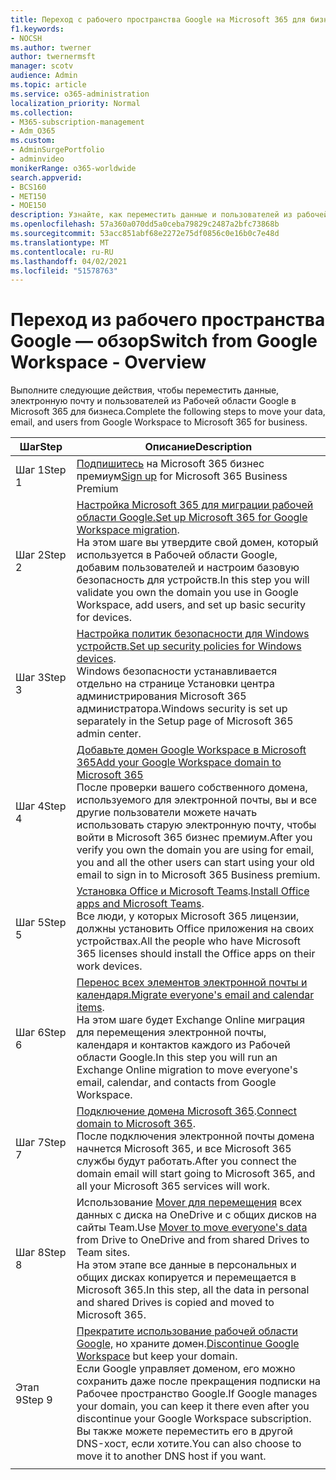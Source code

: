 ```yaml
---
title: Переход с рабочего пространства Google на Microsoft 365 для бизнеса
f1.keywords:
- NOCSH
ms.author: twerner
author: twernermsft
manager: scotv
audience: Admin
ms.topic: article
ms.service: o365-administration
localization_priority: Normal
ms.collection:
- M365-subscription-management
- Adm_O365
ms.custom:
- AdminSurgePortfolio
- adminvideo
monikerRange: o365-worldwide
search.appverid:
- BCS160
- MET150
- MOE150
description: Узнайте, как переместить данные и пользователей из рабочей области Google в Microsoft 365 для бизнеса.
ms.openlocfilehash: 57a360a070dd5a0ceba79829c2487a2bfc73868b
ms.sourcegitcommit: 53acc851abf68e2272e75df0856c0e16b0c7e48d
ms.translationtype: MT
ms.contentlocale: ru-RU
ms.lasthandoff: 04/02/2021
ms.locfileid: "51578763"
---
```

# <a name="switch-from-google-workspace---overview"></a><span data-ttu-id="f9d07-103">Переход из рабочего пространства Google — обзор</span><span class="sxs-lookup"><span data-stu-id="f9d07-103">Switch from Google Workspace - Overview</span></span>

<span data-ttu-id="f9d07-104">Выполните следующие действия, чтобы переместить данные, электронную почту и пользователей из Рабочей области Google в Microsoft 365 для бизнеса.</span><span class="sxs-lookup"><span data-stu-id="f9d07-104">Complete the following steps to move your data, email, and users from Google Workspace to Microsoft 365 for business.</span></span>


| <span data-ttu-id="f9d07-105">Шаг</span><span class="sxs-lookup"><span data-stu-id="f9d07-105">Step</span></span>  |<span data-ttu-id="f9d07-106">Описание</span><span class="sxs-lookup"><span data-stu-id="f9d07-106">Description</span></span>  |
|---------|---------|
|<span data-ttu-id="f9d07-107">Шаг 1</span><span class="sxs-lookup"><span data-stu-id="f9d07-107">Step 1</span></span> |  <span data-ttu-id="f9d07-108">[Подпишитесь](../sign-up.md) на Microsoft 365 бизнес премиум</span><span class="sxs-lookup"><span data-stu-id="f9d07-108">[Sign up](../sign-up.md) for Microsoft 365 Business Premium</span></span>       |
|<span data-ttu-id="f9d07-109">Шаг 2</span><span class="sxs-lookup"><span data-stu-id="f9d07-109">Step 2</span></span> |   <span data-ttu-id="f9d07-110">[Настройка Microsoft 365 для миграции рабочей области Google.](set-up-microsoft-365-forgoogle.md)</span><span class="sxs-lookup"><span data-stu-id="f9d07-110">[Set up Microsoft 365 for Google Workspace migration](set-up-microsoft-365-forgoogle.md).</span></span> </br> <span data-ttu-id="f9d07-111">На этом шаге вы утвердите свой домен, который используется в Рабочей области Google, добавим пользователей и настроим базовую безопасность для устройств.</span><span class="sxs-lookup"><span data-stu-id="f9d07-111">In this step you will validate you own the domain you use in Google Workspace, add users, and set up basic security for devices.</span></span> |
|<span data-ttu-id="f9d07-112">Шаг 3</span><span class="sxs-lookup"><span data-stu-id="f9d07-112">Step 3</span></span> | <span data-ttu-id="f9d07-113">[Настройка политик безопасности для Windows устройств.](../secure-win10-pcs.md)</span><span class="sxs-lookup"><span data-stu-id="f9d07-113">[Set up security policies for Windows devices](../secure-win10-pcs.md).</span></span></br> <span data-ttu-id="f9d07-114">Windows безопасности устанавливается отдельно на странице Установки центра администрирования Microsoft 365 администратора.</span><span class="sxs-lookup"><span data-stu-id="f9d07-114">Windows security is set up separately in the Setup page of Microsoft 365 admin center.</span></span> |
|<span data-ttu-id="f9d07-115">Шаг 4</span><span class="sxs-lookup"><span data-stu-id="f9d07-115">Step 4</span></span>|[<span data-ttu-id="f9d07-116">Добавьте домен Google Workspace в Microsoft 365</span><span class="sxs-lookup"><span data-stu-id="f9d07-116">Add your Google Workspace domain to Microsoft 365</span></span>](add-google-domain.md) </br> <span data-ttu-id="f9d07-117">После проверки вашего собственного домена, используемого для электронной почты, вы и все другие пользователи можете начать использовать старую электронную почту, чтобы войти в Microsoft 365 бизнес премиум.</span><span class="sxs-lookup"><span data-stu-id="f9d07-117">After you verify you own the domain you are using for email, you and all the other users can start using your old email to sign in to Microsoft 365 Business premium.</span></span> |
|<span data-ttu-id="f9d07-118">Шаг 5</span><span class="sxs-lookup"><span data-stu-id="f9d07-118">Step 5</span></span> | <span data-ttu-id="f9d07-119">[Установка Office и Microsoft Teams](../install-office.md).</span><span class="sxs-lookup"><span data-stu-id="f9d07-119">[Install Office apps and Microsoft Teams](../install-office.md).</span></span></br> <span data-ttu-id="f9d07-120">Все люди, у которых Microsoft 365 лицензии, должны установить Office приложения на своих устройствах.</span><span class="sxs-lookup"><span data-stu-id="f9d07-120">All the people who have Microsoft 365 licenses should install the Office apps on their work devices.</span></span>|
|<span data-ttu-id="f9d07-121">Шаг 6</span><span class="sxs-lookup"><span data-stu-id="f9d07-121">Step 6</span></span> | <span data-ttu-id="f9d07-122">[Перенос всех элементов электронной почты и календаря.](migrate-email.md)</span><span class="sxs-lookup"><span data-stu-id="f9d07-122">[Migrate everyone's email and calendar items](migrate-email.md).</span></span></br> <span data-ttu-id="f9d07-123">На этом шаге будет Exchange Online миграция для перемещения электронной почты, календаря и контактов каждого из Рабочей области Google.</span><span class="sxs-lookup"><span data-stu-id="f9d07-123">In this step you will run an Exchange Online migration to move everyone's email, calendar, and contacts from Google Workspace.</span></span>  |
|<span data-ttu-id="f9d07-124">Шаг 7</span><span class="sxs-lookup"><span data-stu-id="f9d07-124">Step 7</span></span> | <span data-ttu-id="f9d07-125">[Подключение домена Microsoft 365](connect-domain-tom365.md).</span><span class="sxs-lookup"><span data-stu-id="f9d07-125">[Connect domain to Microsoft 365](connect-domain-tom365.md).</span></span> </br> <span data-ttu-id="f9d07-126">После подключения электронной почты домена начнется Microsoft 365, и все Microsoft 365 службы будут работать.</span><span class="sxs-lookup"><span data-stu-id="f9d07-126">After you connect the domain email will start going to Microsoft 365, and all your Microsoft 365 services will work.</span></span>|
|<span data-ttu-id="f9d07-127">Шаг 8</span><span class="sxs-lookup"><span data-stu-id="f9d07-127">Step 8</span></span>|<span data-ttu-id="f9d07-128">Использование [Mover для перемещения](mover-migrate-files.md) всех данных с диска на OneDrive и с общих дисков на сайты Team.</span><span class="sxs-lookup"><span data-stu-id="f9d07-128">Use [Mover to move everyone's data](mover-migrate-files.md) from Drive to OneDrive and from shared Drives to Team sites.</span></span></br> <span data-ttu-id="f9d07-129">На этом этапе все данные в персональных и общих дисках копируется и перемещается в Microsoft 365.</span><span class="sxs-lookup"><span data-stu-id="f9d07-129">In this step, all the data in personal and shared Drives is copied and moved to Microsoft 365.</span></span>|
|<span data-ttu-id="f9d07-130">Этап 9</span><span class="sxs-lookup"><span data-stu-id="f9d07-130">Step 9</span></span>| <span data-ttu-id="f9d07-131">[Прекратите использование рабочей области Google,](cancel-google.md) но храните домен.</span><span class="sxs-lookup"><span data-stu-id="f9d07-131">[Discontinue Google Workspace](cancel-google.md) but keep your domain.</span></span> </br> <span data-ttu-id="f9d07-132">Если Google управляет доменом, его можно сохранить даже после прекращения подписки на Рабочее пространство Google.</span><span class="sxs-lookup"><span data-stu-id="f9d07-132">If Google manages your domain, you can keep it there even after you discontinue your Google Workspace subscription.</span></span> <span data-ttu-id="f9d07-133">Вы также можете переместить его в другой DNS-хост, если хотите.</span><span class="sxs-lookup"><span data-stu-id="f9d07-133">You can also choose to move it to another DNS host if you want.</span></span>|
|||
